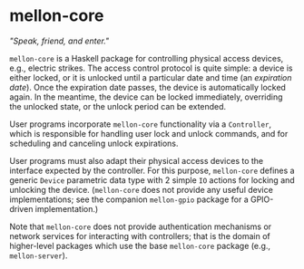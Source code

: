 # mellon-core

<em>"Speak, friend, and enter."</em>

`mellon-core` is a Haskell package for controlling physical access
devices, e.g., electric strikes. The access control protocol is quite
simple: a device is either locked, or it is unlocked until a
particular date and time (an <em>expiration date</em>). Once the
expiration date passes, the device is automatically locked again. In
the meantime, the device can be locked immediately, overriding the
unlocked state, or the unlock period can be extended.

User programs incorporate `mellon-core` functionality via a
`Controller`, which is responsible for handling user lock and unlock
commands, and for scheduling and canceling unlock expirations.

User programs must also adapt their physical access devices to the
interface expected by the controller. For this purpose, `mellon-core`
defines a generic `Device` parametric data type with 2 simple `IO`
actions for locking and unlocking the device. (`mellon-core` does not
provide any useful device implementations; see the companion
`mellon-gpio` package for a GPIO-driven implementation.)

Note that `mellon-core` does not provide authentication mechanisms or
network services for interacting with controllers; that is the domain
of higher-level packages which use the base `mellon-core` package
(e.g., `mellon-server`).
